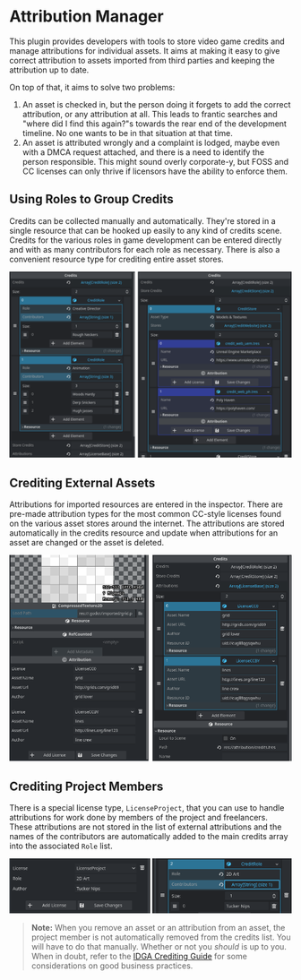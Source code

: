 # Attribution Manager

This plugin provides developers with tools to store video game credits and manage
attributions for individual assets. It aims at making it easy to give correct attribution
to assets imported from third parties and keeping the attribution up to date.

On top of that, it aims to solve two problems:

1. An asset is checked in, but the person doing it forgets to add the correct attribution,
or any attribution at all. This leads to frantic searches and "where did I find this
again?"s towards the rear end of the development timeline. No one wants to be in that
situation at that time.
2. An asset is attributed wrongly and a complaint is lodged, maybe even with a DMCA
request attached, and there is a need to identify the person responsible. This might
sound overly corporate-y, but FOSS and CC licenses can only thrive if licensors have
the ability to enforce them.

## Using Roles to Group Credits

Credits can be collected manually and automatically. They're stored in a single
resource that can be hooked up easily to any kind of credits scene. Credits for the
various roles in game development can be entered directly and with as many contributors
for each role as necessary. There is also a convenient resource type for crediting
entire asset stores.

![credits](docs/screenshot1.png)

## Crediting External Assets

Attributions for imported resources are entered in the inspector. There are pre-made
attribution types for the most common CC-style licenses found on the various asset
stores around the internet. The attributions are stored automatically in the credits
resource and update when attributions for an asset are changed or the asset is deleted.

![attribution](docs/screenshot2.png)

## Crediting Project Members

There is a special license type, `LicenseProject`, that you can use to handle attributions
for work done by members of the project and freelancers. These attributions are not stored
in the list of external attributions and the names of the contributors are automatically
added to the main credits array into the associated `Role` list.

![attribution](docs/screenshot3.png)

> **Note:** When you remove an asset or an attribution from an asset, the project member
> is not automatically removed from the credits list. You will have to do that manually.
> Whether or not you *should* is up to you. When in doubt, refer to the 
> [IDGA Crediting Guide](https://igda.org/wp-content/uploads/2021/11/IGDA-Game-Crediting-Guidelines-10.1-March-2023.pdf)
> for some considerations on good business practices.

